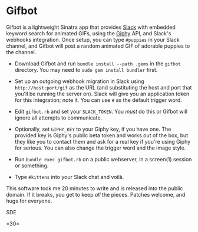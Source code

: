 # Gifbot

Gifbot is a lightweight Sinatra app that provides [Slack](http://slack.com/) with embedded keyword search for animated GIFs, using the [Giphy](http://giphy.com/) API, and Slack's webhooks integration. Once setup, you can type `#puppies` in your Slack channel, and Gifbot will post a random animated GIF of adorable puppies to the channel.

* Download Gifbot and run `bundle install --path .gems` in the `gifbot` directory. You may need to `sudo gem install bundler` first.

* Set up an outgoing webhook migration in Slack using `http://host:port/gif` as the URL (and substituting the host and port that you'll be running the server on). Slack will give you an application token for this integration; note it. You can use `#` as the default trigger word.

* Edit `gifbot.rb` and set your `SLACK_TOKEN`. You _must_ do this or Gifbot will ignore all attempts to communicate.

* Optionally, set `GIPHY_KEY` to your Giphy key, if you have one. The provided key is Giphy's public beta token and works out of the box, but they like you to contact them and ask for a real key if you're using Giphy for serious. You can also change the trigger word and the image style.

* Run `bundle exec gifbot.rb` on a public webserver, in a screen(1) session or something.

* Type `#kittens` into your Slack chat and voilà.

This software took me 20 minutes to write and is released into the public domain. If it breaks, you get to keep _all_ the pieces. Patches welcome, and hugs for everyone.

SDE

=30=







